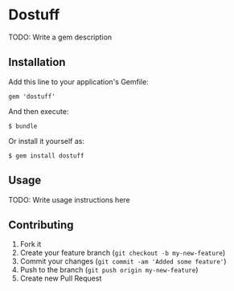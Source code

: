 # Dostuff

TODO: Write a gem description

## Installation

Add this line to your application's Gemfile:

    gem 'dostuff'

And then execute:

    $ bundle

Or install it yourself as:

    $ gem install dostuff

## Usage

TODO: Write usage instructions here

## Contributing

1. Fork it
2. Create your feature branch (`git checkout -b my-new-feature`)
3. Commit your changes (`git commit -am 'Added some feature'`)
4. Push to the branch (`git push origin my-new-feature`)
5. Create new Pull Request
